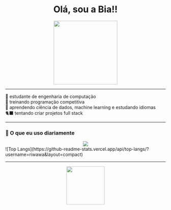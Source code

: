 <h1 align="center">Olá, sou a Bia!!</h1>

<p align="center">
  <img src="https://i.pinimg.com/originals/56/4e/c0/564ec00b262da7659294e01da6fde807.gif" height="200"/>
</p>

---

💖 estudante de engenharia de computação  
🌷 treinando programação competitiva  
🎀 aprendendo ciência de dados, machine learning e estudando idiomas  
🐈‍⬛ tentando criar projetos full stack  

---

### 🍓 O que eu uso diariamente

<div align="center">
  <img src="https://skillicons.dev/icons?i=python,c,cpp,js,html,css,react,vite,spring,sqlite,mysql,git,vscode&theme=light" /> 
</div>
  ![Top Langs](https://github-readme-stats.vercel.app/api/top-langs/?username=riwawa&layout=compact)


---

<p align="center">
  <img src="https://i.pinimg.com/originals/96/68/f5/9668f5e0d57ae0784729deb41fe82a19.gif" height="120"/>
</p>


